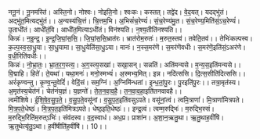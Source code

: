 

  
ननू॒नं। नू॒नमस्ति॑। अस्ति॒नो। नोश्वः। नोइति॒नो। श्वःकः। कस्तत्। तद्वे॑द। वे॒द॒यत्। यदद्भु॑तं। अद्भु॑त॒मित्यद्भु॑तं।। अ॒न्यस्य॑चि॒त्तं। चि॒त्तम॒भि। अ॒भिसं॑च॒रेण्यं॑। सं॒च॒रेण्य॑मु॒त। सं॒च॒रेण्य॒मिति॑सं॒ऽच॒रेण्यं॑। उ॒ताधी॑तं। आधी॑तं॒वि। आधी॑त॒मित्याऽधी॑तं। विन॑श्यति। न॒श्य॒तीति॑नश्यति।।  
किन्नः॑। न॒इ॒न्द्र॒। इ॒न्द्र॒जि॒घां॒स॒सि॒। जि॒घां॒स॒सि॒भ्रात॑रः। भ्रात॑रोम॒रुतः॑। म॒रुत॒स्तव॑। तवेति॒तव॑।। तेभिः॑कल्पस्व। क॒ल्प॒स्व॒सा॒धु॒या। सा॒धु॒यामा। सा॒धु॒येति॑सा॒धु॒ऽया। मानः॑। न॒स्स॒मर॑णॆ। स॒मर॑णॆवधीः। स॒मर॑णॆ॒इति॑सं॒ऽअर॑णे। व॒धी॒रिति॑वधीः।।  
किन्नः॑। नो॒भ्रा॒तः॒। भ्रा॒त॒र॒ग॒स्त्य॒। अ॒ग॒स्त्य॒सखा॑। सखा॒सन्। सन्नति॑। अति॑मन्यसे। म॒न्य॒स॒इति॑मन्यसे।। वि॒द्माहि। हिते॑। ते॒यथा॑। यथा॒मनः॑। मनो॒स्मभ्यं॑। अ॒स्मभ्य॒मित्। इन्न। नदि॑त्ससि। दि॒त्स॒सीति॑दित्ससि।।  
अरं॑कृण्वन्तु। कृ॒ण्व॒न्तु॒वेदिं॑। वेदिं॒सं। सम॒ग्निं। अ॒ग्निमि॑न्धतां। इ॒न्ध॒तां॒पु॒रः। पु॒रइति॑पु॒रः।। तत्रा॒मृत॑स्य। अ॒मृत॑स्य॒चेत॑नं। चेत॑नंय॒ज्ञं। य॒ज्ञन्ते॑। ते॒त॒न॒वा॒व॒है॒। त॒न॒वा॒व॒हा॒इति॑तनवावहै।।  
त्वमी॑शिषे। ई॒शि॒षे॒व॒सु॒प॒ते॒। व॒सु॒प॒ते॒वसू॑नां। व॒सु॒प॒त॒इति॑वसुऽपते। वसू॑नां॒त्वं। त्वमि॒त्राणां॑। मि॒त्राणां॑मित्रपते। मि॒त्र॒प॒ते॒धेष्ठः॑। मि॒त्र॒प॒त॒इति॑मित्रऽपते। धेष्ठ॒इति॒धेष्ठः॑।। इन्द्र॒त्वं। त्वम्म॒रुद्भिः॑। म॒रुद्भि॒स्सं। म॒रुद्भि॒रिति॑म॒रुत्ऽभिः॑। संव॑दस्व। व॒द॒स्वाध॑। अध॒प्र। प्राशा॑न। अ॒शा॒न॒ऋतु॒था। ऋ॒तु॒थाह॒वींषि॑। ऋ॒तुथेत्यृ॑तु॒ऽथा। ह॒वींषीति॑ह॒वींषि॑।। 10।।  
